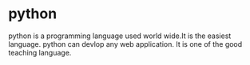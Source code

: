 # python
python is a programming language used world wide.It is the easiest language.
python can devlop any web application.
It is one of the good teaching language.

